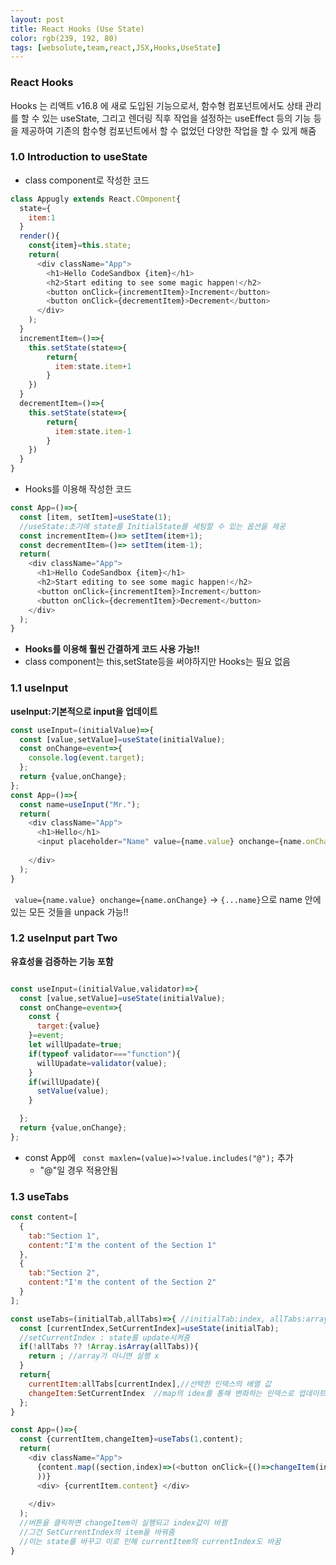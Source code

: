 ```yaml
---
layout: post
title: React Hooks (Use State)
color: rgb(239, 192, 80)
tags: [websolute,team,react,JSX,Hooks,UseState]
---
```


### React Hooks
Hooks 는 리액트 v16.8 에 새로 도입된 기능으로서, 함수형 컴포넌트에서도 상태 관리를 할 수 있는 useState, 그리고 렌더링 직후 작업을 설정하는 useEffect 등의 기능 등을 제공하여 기존의 함수형 컴포넌트에서 할 수 없었던 다양한 작업을 할 수 있게 해줌


### 1.0 Introduction to useState


- class component로 작성한 코드
```javascript
class Appugly extends React.COmponent{
  state={
    item:1
  }
  render(){
    const{item}=this.state;
    return(
      <div className="App">
        <h1>Hello CodeSandbox {item}</h1>
        <h2>Start editing to see some magic happen!</h2>
        <button onClick={incrementItem}>Increment</button>
        <button onClick={decrementItem}>Decrement</button>
      </div>
    );
  }
  incrementItem=()=>{
    this.setState(state=>{
        return{
          item:state.item+1
        }
    })
  }
  decrementItem=()=>{
    this.setState(state=>{
        return{
          item:state.item-1
        }
    })
  }
}
```


- Hooks를 이용해 작성한 코드
```javascript
const App=()=>{
  const [item, setItem]=useState(1);
  //useState:초기에 state를 InitialState를 세팅할 수 있는 옵션을 제공
  const incrementItem=()=> setItem(item+1);
  const decrementItem=()=> setItem(item-1);
  return(
    <div className="App">
      <h1>Hello CodeSandbox {item}</h1>
      <h2>Start editing to see some magic happen!</h2>
      <button onClick={incrementItem}>Increment</button>
      <button onClick={decrementItem}>Decrement</button>
    </div>
  );
}
```

- __Hooks를 이용해 훨씬 간결하게 코드 사용 가능!!__
- class component는 this,setState등을 써야하지만 Hooks는 필요 없음 


### 1.1 useInput


__useInput:기본적으로 input을 업데이트__


```javascript
const useInput=(initialValue)=>{
  const [value,setValue]=useState(initialValue);
  const onChange=event=>{
    console.log(event.target);
  };
  return {value,onChange};
};
const App=()=>{
  const name=useInput("Mr.");
  return(
    <div className="App">
      <h1>Hello</h1>
      <input placeholder="Name" value={name.value} onchange={name.onChange}/>
      
    </div>
  );
}
```


` value={name.value} onchange={name.onChange}`
-> `{...name}`으로  name 안에 있는 모든 것들을 unpack 가능!!


### 1.2 useInput part Two


__유효성을 검증하는 기능 포함__

```javascript

const useInput=(initialValue,validator)=>{
  const [value,setValue]=useState(initialValue);
  const onChange=event=>{
    const {
      target:{value}
    }=event;
    let willUpadate=true;
    if(typeof validator==="function"){
      willUpadate=validator(value);
    }
    if(willUpadate){
      setValue(value);
    }

  };
  return {value,onChange};
};
```


- const App에 ` const maxlen=(value)=>!value.includes("@");` 추가 
    - "@"일 경우 적용안됨


### 1.3 useTabs 


```javascript
const content=[
  {
    tab:"Section 1",
    content:"I'm the content of the Section 1"
  },
  {
    tab:"Section 2",
    content:"I'm the content of the Section 2"
  }
];

const useTabs=(initialTab,allTabs)=>{ //initialTab:index, allTabs:array
  const [currentIndex,SetCurrentIndex]=useState(initialTab);
  //setCurrentIndex : state를 update시켜줌
  if(!allTabs ?? !Array.isArray(allTabs)){
    return ; //array가 아니면 실행 x
  }
  return{ 
    currentItem:allTabs[currentIndex],//선택한 인덱스의 배열 값
    changeItem:SetCurrentIndex  //map의 idex를 통해 변화하는 인덱스로 업데이트 하기 위한 변수
  };
}

const App=()=>{
  const {currentItem,changeItem}=useTabs(1,content);
  return(
    <div className="App">
      {content.map((section,index)=>(<button onClick={()=>changeItem(index)}>{section.tab}</button>
      ))} 
      <div> {currentItem.content} </div>
     
    </div>
  );
  //버튼을 클릭하면 changeItem이 실행되고 index값이 바뀜 
  //그건 SetCurrentIndex의 item을 바꿔줌 
  //이는 state를 바꾸고 이로 인해 currentItem의 currentIndex도 바꿈 
}

```



 
